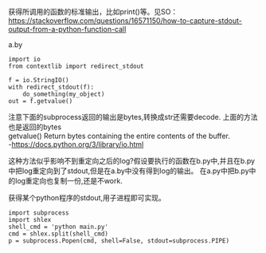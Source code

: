 
获得所调用的函数的标准输出，比如print()等。见SO：
https://stackoverflow.com/questions/16571150/how-to-capture-stdout-output-from-a-python-function-call   

a.by
```
import io
from contextlib import redirect_stdout

f = io.StringIO()
with redirect_stdout(f):
    do_something(my_object)
out = f.getvalue()
```

注意下面的subprocess返回的输出是bytes,转换成str还需要decode.
上面的方法也是返回的bytes     
getvalue()
  Return bytes containing the entire contents of the buffer.    
-https://docs.python.org/3/library/io.html    

这种方法似乎影响不到重定向之后的log?假设要执行的函数在b.py中,并且在b.py中把log重定向到了stdout,但是在a.by中没有得到log的输出。
在a.py中把b.py中的log重定向也复制一份,还是不work.  





获得某个python程序的stdout,用子进程即可实现。
```
import subprocess
import shlex
shell_cmd = 'python main.py'
cmd = shlex.split(shell_cmd)
p = subprocess.Popen(cmd, shell=False, stdout=subprocess.PIPE)
```
